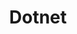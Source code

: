---
title: "Dotnet"
layout: category
permalink: /categories/dotnet/
author_profile: true
taxonomy: Dotnet
sidebar:
  nav: "categories"
---
